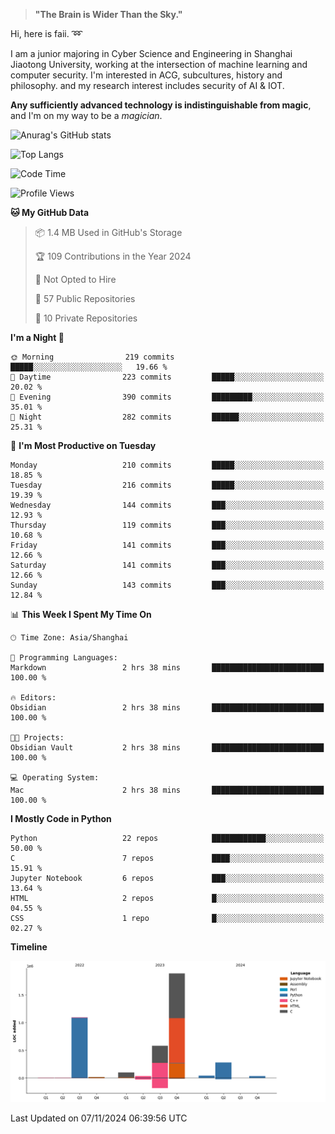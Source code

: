> **"The Brain is Wider Than the Sky."**

  Hi, here is faii. :loop:  
  
  I am a junior majoring in Cyber Science and Engineering in Shanghai Jiaotong University, working at the intersection
  of machine learning and computer security. I'm interested in ACG, subcultures, history and philosophy. and my research interest includes security of AI & IOT.
  
  **Any sufficiently advanced technology is indistinguishable from magic**, and I'm on my way to be a *magician*.

![Anurag's GitHub stats](https://github-readme-stats.vercel.app/api?username=faiimea)

![Top Langs](https://github-readme-stats.vercel.app/api/top-langs/?username=anuraghazra)

<!--START_SECTION:waka-->
![Code Time](http://img.shields.io/badge/Code%20Time-560%20hrs%2026%20mins-blue)

![Profile Views](http://img.shields.io/badge/Profile%20Views-2-blue)

**🐱 My GitHub Data** 

> 📦 1.4 MB Used in GitHub's Storage 
 > 
> 🏆 109 Contributions in the Year 2024
 > 
> 🚫 Not Opted to Hire
 > 
> 📜 57 Public Repositories 
 > 
> 🔑 10 Private Repositories 
 > 
**I'm a Night 🦉** 

```text
🌞 Morning                219 commits         █████░░░░░░░░░░░░░░░░░░░░   19.66 % 
🌆 Daytime                223 commits         █████░░░░░░░░░░░░░░░░░░░░   20.02 % 
🌃 Evening                390 commits         █████████░░░░░░░░░░░░░░░░   35.01 % 
🌙 Night                  282 commits         ██████░░░░░░░░░░░░░░░░░░░   25.31 % 
```
📅 **I'm Most Productive on Tuesday** 

```text
Monday                   210 commits         █████░░░░░░░░░░░░░░░░░░░░   18.85 % 
Tuesday                  216 commits         █████░░░░░░░░░░░░░░░░░░░░   19.39 % 
Wednesday                144 commits         ███░░░░░░░░░░░░░░░░░░░░░░   12.93 % 
Thursday                 119 commits         ███░░░░░░░░░░░░░░░░░░░░░░   10.68 % 
Friday                   141 commits         ███░░░░░░░░░░░░░░░░░░░░░░   12.66 % 
Saturday                 141 commits         ███░░░░░░░░░░░░░░░░░░░░░░   12.66 % 
Sunday                   143 commits         ███░░░░░░░░░░░░░░░░░░░░░░   12.84 % 
```


📊 **This Week I Spent My Time On** 

```text
🕑︎ Time Zone: Asia/Shanghai

💬 Programming Languages: 
Markdown                 2 hrs 38 mins       █████████████████████████   100.00 % 

🔥 Editors: 
Obsidian                 2 hrs 38 mins       █████████████████████████   100.00 % 

🐱‍💻 Projects: 
Obsidian Vault           2 hrs 38 mins       █████████████████████████   100.00 % 

💻 Operating System: 
Mac                      2 hrs 38 mins       █████████████████████████   100.00 % 
```

**I Mostly Code in Python** 

```text
Python                   22 repos            ████████████░░░░░░░░░░░░░   50.00 % 
C                        7 repos             ████░░░░░░░░░░░░░░░░░░░░░   15.91 % 
Jupyter Notebook         6 repos             ███░░░░░░░░░░░░░░░░░░░░░░   13.64 % 
HTML                     2 repos             █░░░░░░░░░░░░░░░░░░░░░░░░   04.55 % 
CSS                      1 repo              █░░░░░░░░░░░░░░░░░░░░░░░░   02.27 % 
```



**Timeline**

![Lines of Code chart](https://raw.githubusercontent.com/faiimea/faiimea/main/assets/bar_graph.png)


 Last Updated on 07/11/2024 06:39:56 UTC
<!--END_SECTION:waka-->
